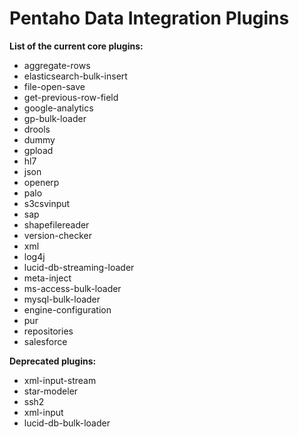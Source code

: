 # Pentaho Data Integration Plugins #

__List of the current core plugins:__

* aggregate-rows
* elasticsearch-bulk-insert
* file-open-save
* get-previous-row-field
* google-analytics
* gp-bulk-loader
* drools
* dummy
* gpload
* hl7
* json
* openerp
* palo
* s3csvinput
* sap
* shapefilereader
* version-checker
* xml
* log4j
* lucid-db-streaming-loader
* meta-inject
* ms-access-bulk-loader
* mysql-bulk-loader
* engine-configuration
* pur
* repositories
* salesforce

__Deprecated plugins:__

* xml-input-stream
* star-modeler
* ssh2
* xml-input
* lucid-db-bulk-loader